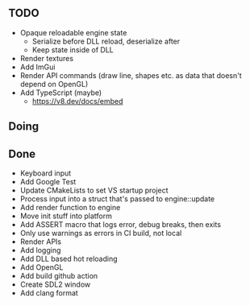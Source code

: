 ## TODO
- Opaque reloadable engine state
  - Serialize before DLL reload, deserialize after
  - Keep state inside of DLL
- Render textures
- Add ImGui
- Render API commands (draw line, shapes etc. as data that doesn't depend on OpenGL)
- Add TypeScript (maybe)
  - https://v8.dev/docs/embed

## Doing

## Done
- Keyboard input
- Add Google Test
- Update CMakeLists to set VS startup project
- Process input into a struct that's passed to engine::update
- Add render function to engine
- Move init stuff into platform
- Add ASSERT macro that logs error, debug breaks, then exits
- Only use warnings as errors in CI build, not local
- Render APIs
- Add logging
- Add DLL based hot reloading
- Add OpenGL
- Add build github action
- Create SDL2 window
- Add clang format
